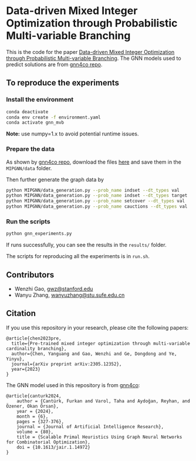 # Data-driven Mixed Integer Optimization through Probabilistic Multi-variable Branching

This is the code for the paper [Data-driven Mixed Integer Optimization through Probabilistic Multi-variable Branching](https://arxiv.org/abs/2305.12352). The GNN models used to predict solutions are from [gnn4co repo](https://github.com/furkancanturk/gnn4co).

## To reproduce the experiments

### Install the environment
```bash
conda deactivate
conda env create -f environment.yaml
conda activate gnn_mvb
```
**Note:** use numpy=1.x to avoid potential runtime issues.

### Prepare the data
As shown by [gnn4co repo](https://github.com/furkancanturk/gnn4co), download the files [here](https://drive.google.com/drive/folders/1zunn3_KcgXmiuvN3-y6Jihcr6QDKK1JC) and save them in the `MIPGNN/data` folder.

Then further generate the graph data by

```bash
python MIPGNN/data_generation.py --prob_name indset --dt_types val
python MIPGNN/data_generation.py --prob_name indset --dt_types target
python MIPGNN/data_generation.py --prob_name setcover --dt_types val
python MIPGNN/data_generation.py --prob_name cauctions --dt_types val
```

### Run the scripts
```bash
python gnn_experiments.py
```
If runs successfully, you can see the results in the `results/` folder.

The scripts for reproducing all the experiments is in `run.sh`.

## Contributors
- Wenzhi Gao, gwz@stanford.edu
- Wanyu Zhang, wanyuzhang@stu.sufe.edu.cn

## Citation

If you use this repository in your research, please cite the following papers:

```
@article{chen2023pre,
  title={Pre-trained mixed integer optimization through multi-variable cardinality branching},
  author={Chen, Yanguang and Gao, Wenzhi and Ge, Dongdong and Ye, Yinyu},
  journal={arXiv preprint arXiv:2305.12352},
  year={2023}
}
```

The GNN model used in this repository is from [gnn4co](https://github.com/furkancanturk/gnn4co):
```
@article{canturk2024,
    author = {Cantürk, Furkan and Varol, Taha and Aydoğan, Reyhan, and Özener, Okan Örsan},
    year = {2024},
    month = {6},
    pages = {327-376},
    journal = {Journal of Artificial Intelligence Research},
    volume = {80},
    title = {Scalable Primal Heuristics Using Graph Neural Networks for Combinatorial Optimization},
    doi = {10.1613/jair.1.14972}
}
```